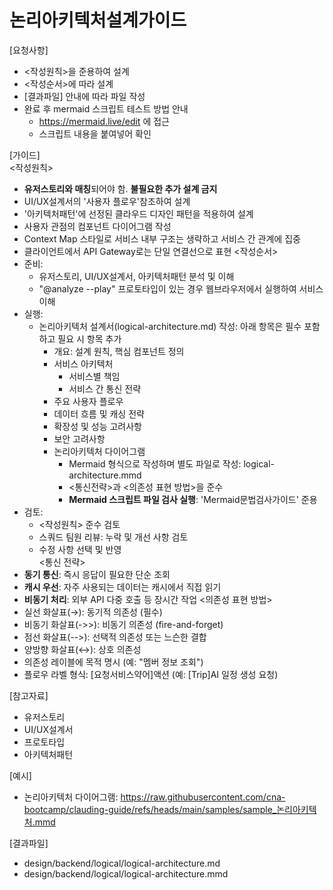 # 논리아키텍처설계가이드

[요청사항]
- <작성원칙>을 준용하여 설계
- <작성순서>에 따라 설계
- [결과파일] 안내에 따라 파일 작성 
- 완료 후 mermaid 스크립트 테스트 방법 안내 
  - https://mermaid.live/edit 에 접근 
  - 스크립트 내용을 붙여넣어 확인 

[가이드]  
<작성원칙>
- **유저스토리와 매칭**되어야 함. **불필요한 추가 설계 금지**
- UI/UX설계서의 '사용자 플로우'참조하여 설계 
- '아키텍처패턴'에 선정된 클라우드 디자인 패턴을 적용하여 설계 
- 사용자 관점의 컴포넌트 다이어그램 작성
- Context Map 스타일로 서비스 내부 구조는 생략하고 서비스 간 관계에 집중
- 클라이언트에서 API Gateway로는 단일 연결선으로 표현
<작성순서>
- 준비: 
  - 유저스토리, UI/UX설계서, 아키텍처패턴 분석 및 이해 
  - "@analyze --play" 프로토타입이 있는 경우 웹브라우저에서 실행하여 서비스 이해 
- 실행: 
  - 논리아키텍처 설계서(logical-architecture.md) 작성: 아래 항목은 필수 포함하고 필요 시 항목 추가 
    - 개요: 설계 원칙, 핵심 컴포넌트 정의 
    - 서비스 아키텍처 
      - 서비스별 책임 
      - 서비스 간 통신 전략 
    - 주요 사용자 플로우
    - 데이터 흐름 및 캐싱 전략
    - 확장성 및 성능 고려사항 
    - 보안 고려사항
    - 논리아키텍처 다이어그램  
      - Mermaid 형식으로 작성하며 별도 파일로 작성: logical-architecture.mmd 
      - <통신전략>과 <의존성 표현 방법>을 준수
      - **Mermaid 스크립트 파일 검사 실행**: 'Mermaid문법검사가이드' 준용
- 검토:
  - <작성원칙> 준수 검토
  - 스쿼드 팀원 리뷰: 누락 및 개선 사항 검토
  - 수정 사항 선택 및 반영  
<통신 전략>
- **동기 통신**: 즉시 응답이 필요한 단순 조회
- **캐시 우선**: 자주 사용되는 데이터는 캐시에서 직접 읽기
- **비동기 처리**: 외부 API 다중 호출 등 장시간 작업
<의존성 표현 방법>
- 실선 화살표(→): 동기적 의존성 (필수)
- 비동기 화살표(->>): 비동기 의존성 (fire-and-forget)
- 점선 화살표(-->): 선택적 의존성 또는 느슨한 결합
- 양방향 화살표(↔): 상호 의존성
- 의존성 레이블에 목적 명시 (예: "멤버 정보 조회")
- 플로우 라벨 형식: [요청서비스약어]액션 (예: [Trip]AI 일정 생성 요청)

[참고자료]
- 유저스토리
- UI/UX설계서
- 프로토타입
- 아키텍처패턴  

[예시]
- 논리아키텍처 다이어그램: https://raw.githubusercontent.com/cna-bootcamp/clauding-guide/refs/heads/main/samples/sample_논리아키텍처.mmd

[결과파일]
- design/backend/logical/logical-architecture.md
- design/backend/logical/logical-architecture.mmd
